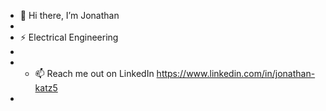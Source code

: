 -  👋 Hi there, I’m Jonathan
- 
- ⚡ Electrical Engineering 
- 
- - 📫 Reach me out on LinkedIn https://www.linkedin.com/in/jonathan-katz5
- 
